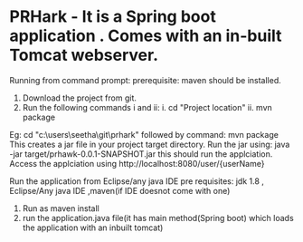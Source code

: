 # PRHark - It is a Spring boot application . Comes with an in-built Tomcat webserver.
Running from command prompt: prerequisite: maven should be installed.
1. Download the project from git. 
2. Run the following commands i and ii:
    i.  cd "Project location"
    ii. mvn package
    
 Eg: cd "c:\users\seetha\git\prhark" followed by command: mvn package
This creates a jar file in your project target directory.
Run the jar using: java -jar target/prhawk-0.0.1-SNAPSHOT.jar
this should run the applciation. Access the applciation using http://localhost:8080/user/{userName}

Run the application from Eclipse/any java IDE
pre requisites: jdk 1.8 , Eclipse/Any java IDE ,maven(if IDE doesnot come with one)
1. Run as maven install
2. run the application.java file(it has main method(Spring boot) which loads the application with an inbuilt tomcat)
